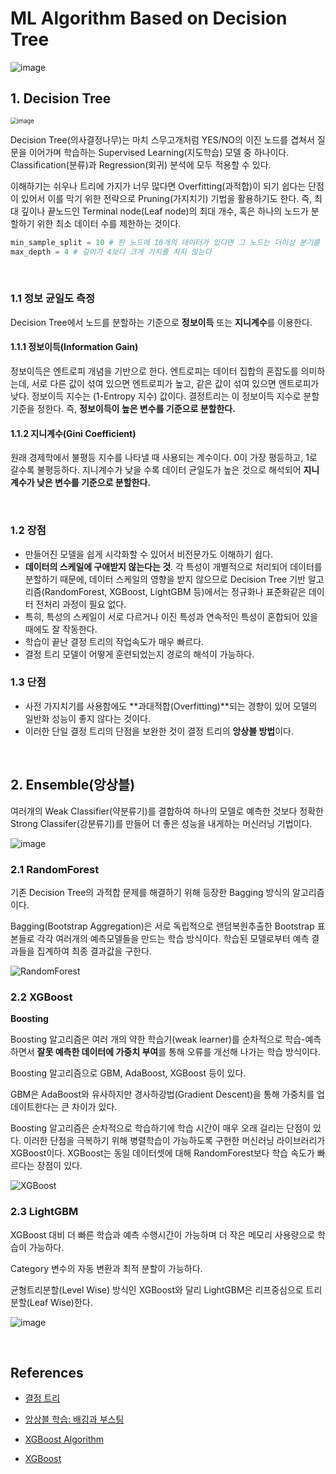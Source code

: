 # ML Algorithm Based on Decision Tree

![image](https://user-images.githubusercontent.com/64063767/114155696-b94ffc80-995c-11eb-87de-49b4344af74b.png)

## 1. Decision Tree

<img src="https://user-images.githubusercontent.com/64063767/109497901-14790e80-7ad6-11eb-8fae-9238881d293d.png" alt="image" style="zoom:67%;" />

Decision Tree(의사결정나무)는 마치 스무고개처럼 YES/NO의 이진 노드를 겹쳐서 질문을 이어가며 학습하는 Supervised Learning(지도학습) 모델 중 하나이다. Classification(분류)과 Regression(회귀) 분석에 모두 적용할 수 있다.

이해하기는 쉬우나 트리에 가지가 너무 많다면 Overfitting(과적합)이 되기 쉽다는 단점이 있어서 이를 막기 위한 전략으로 Pruning(가지치기) 기법을 활용하기도 한다. 즉, 최대 깊이나 끝노드인 Terminal node(Leaf node)의 최대 개수, 혹은 하나의 노드가 분할하기 위한 최소 데이터 수를 제한하는 것이다.

```python
min_sample_split = 10 # 한 노드에 10개의 데이터가 있다면 그 노드는 더이상 분기를 하지 않는다
max_depth = 4 # 깊이가 4보다 크게 가지를 치지 않는다
```

<br/>

### 1.1 정보 균일도 측정

Decision Tree에서 노드를 분할하는 기준으로 **정보이득** 또는 **지니계수**를 이용한다.

#### 1.1.1 정보이득(Information Gain)

정보이득은 엔트로피 개념을 기반으로 한다. 엔트로피는 데이터 집합의 혼잡도를 의미하는데, 서로 다른 값이 섞여 있으면 엔트로피가 높고, 같은 값이 섞여 있으면 엔트로피가 낮다. 정보이득 지수는 (1-Entropy 지수) 값이다. 결정트리는 이 정보이득 지수로 분할 기준을 정한다. 즉, **정보이득이 높은 변수를 기준으로 분할한다.**

#### 1.1.2 지니계수(Gini Coefficient)

원래 경제학에서 불평등 지수를 나타낼 때 사용되는 계수이다. 0이 가장 평등하고, 1로 갈수록 불평등하다. 지니계수가 낮을 수록 데이터 균일도가 높은 것으로 해석되어 **지니 계수가 낮은 변수를 기준으로 분할한다.**

<br/>

### 1.2 장점

- 만들어진 모델을 쉽게 시각화할 수 있어서 비전문가도 이해하기 쉽다.
- **데이터의 스케일에 구애받지 않는다는 것**. 각 특성이 개별적으로 처리되어 데이터를 분할하기 때문에, 데이터 스케일의 영향을 받지 않으므로 Decision Tree 기반 알고리즘(RandomForest, XGBoost, LightGBM 등)에서는 정규화나 표준화같은 데이터 전처리 과정이 필요 없다.
- 특히, 특성의 스케일이 서로 다르거나 이진 특성과 연속적인 특성이 혼합되어 있을 때에도 잘 작동한다.
- 학습이 끝난 결정 트리의 작업속도가 매우 빠르다.
- 결정 트리 모델이 어떻게 훈련되었는지 경로의 해석이 가능하다.

### 1.3 단점

- 사전 가지치기를 사용함에도 **과대적합(Overfitting)**되는 경향이 있어 모델의 일반화 성능이 좋지 않다는 것이다.
- 이러한 단일 결정 트리의 단점을 보완한 것이 결정 트리의 **앙상블 방법**이다.

<br/>

## 2. Ensemble(앙상블)

여러개의 Weak Classifier(약분류기)를 결합하여 하나의 모델로 예측한 것보다 정확한 Strong Classifer(강분류기)를 만들어 더 좋은 성능을 내게하는 머신러닝 기법이다.

![image](https://user-images.githubusercontent.com/64063767/151815222-85fbb36f-5e4f-47a4-b4ec-ac4a1ff7792c.png)

### 2.1 RandomForest

기존 Decision Tree의 과적합 문제를 해결하기 위해 등장한 Bagging 방식의 알고리즘이다.

Bagging(Bootstrap Aggregation)은 서로 독립적으로 랜덤복원추출한 Bootstrap 표본들로 각각 여러개의 예측모델들을 만드는 학습 방식이다. 학습된 모델로부터 예측 결과들을 집계하여 최종 결과값을 구한다.

![RandomForest](https://user-images.githubusercontent.com/64063767/151813895-6ef28f85-b689-4db7-8db4-54143791a220.png)

### 2.2 XGBoost

**Boosting**

Boosting 알고리즘은 여러 개의 약한 학습기(weak learner)를 순차적으로 학습-예측하면서 **잘못 예측한 데이터에 가중치 부여**를 통해 오류를 개선해 나가는 학습 방식이다.

Boosting 알고리즘으로 GBM, AdaBoost, XGBoost 등이 있다.

GBM은 AdaBoost와 유사하지만 경사하강법(Gradient Descent)을 통해 가중치를 업데이트한다는 큰 차이가 있다.

Boosting 알고리즘은 순차적으로 학습하기에 학습 시간이 매우 오래 걸리는 단점이 있다. 이러한 단점을 극복하기 위해 병렬학습이 가능하도록 구현한 머신러닝 라이브러리가 XGBoost이다. XGBoost는 동일 데이터셋에 대해 RandomForest보다 학습 속도가 빠르다는 장점이 있다.

![XGBoost](https://user-images.githubusercontent.com/64063767/151815515-c90ebfab-d64a-459f-8170-be676f937cf0.png)

### 2.3 LightGBM

XGBoost 대비 더 빠른 학습과 예측 수행시간이 가능하며 더 작은 메모리 사용량으로 학습이 가능하다.

Category 변수의 자동 변환과 최적 분할이 가능하다.

균형트리분할(Level Wise) 방식인 XGBoost와 달리 LightGBM은 리프중심으로 트리분할(Leaf Wise)한다.

![image](https://user-images.githubusercontent.com/64063767/151936289-60c7b1a4-b3ec-4d10-b261-603a87479689.png)

<br/>

## References

- [결정 트리](https://kolikim.tistory.com/22)

- [앙상블 학습: 배깅과 부스팅](https://bkshin.tistory.com/entry/%EB%A8%B8%EC%8B%A0%EB%9F%AC%EB%8B%9D-11-%EC%95%99%EC%83%81%EB%B8%94-%ED%95%99%EC%8A%B5-Ensemble-Learning-%EB%B0%B0%EA%B9%85Bagging%EA%B3%BC-%EB%B6%80%EC%8A%A4%ED%8C%85Boosting)
- [XGBoost Algorithm](https://towardsdatascience.com/https-medium-com-vishalmorde-xgboost-algorithm-long-she-may-rein-edd9f99be63d)
- [XGBoost](https://dining-developer.tistory.com/3)